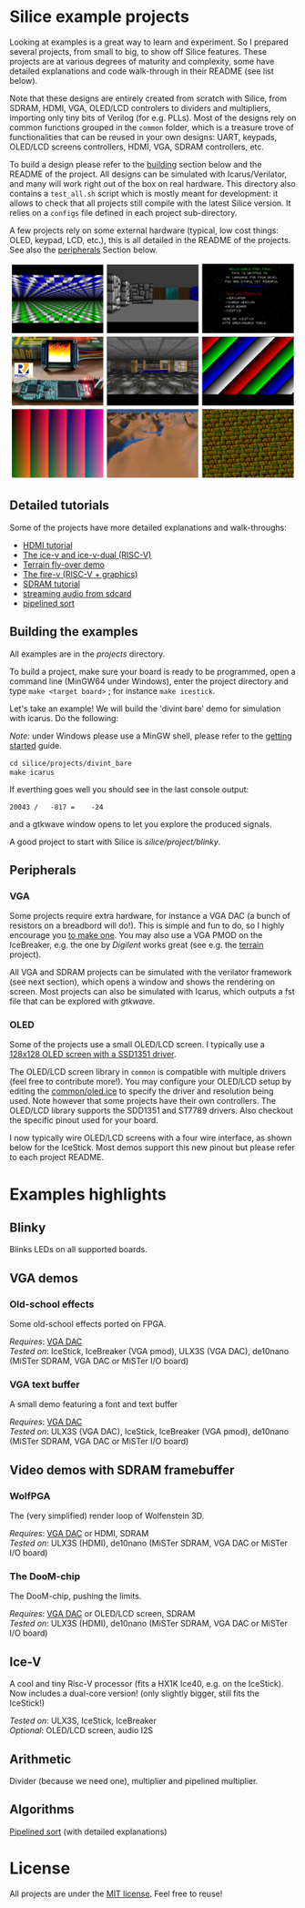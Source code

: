 
# Silice example projects

Looking at examples is a great way to learn and experiment. So I prepared several projects, from small to big, to show off Silice features. These projects are at various degrees of maturity and complexity, some have detailed explanations and code walk-through in their README (see list below). 

Note that these designs are entirely created from scratch with Silice, from SDRAM, HDMI, VGA, OLED/LCD controlers to dividers and multipliers, importing only tiny bits of Verilog (for e.g. PLLs). Most of the designs rely on common functions grouped in the `common` folder, which is a treasure trove of functionalities that can be reused in your own designs: UART, keypads, OLED/LCD screens controllers, HDMI, VGA, SDRAM controllers, etc. 

To build a design please refer to the [building](#building-the-examples) section below and the README of the project.
All designs can be simulated with Icarus/Verilator, and many will work right out of the box on real hardware. This directory also contains a `test_all.sh` script which is mostly meant for development: it allows to check that all projects still compile with the latest Silice version. It relies on a `configs` file defined in each project sub-directory.

A few projects rely on some external hardware (typical, low cost things: OLED, keypad, LCD, etc.), this is all detailed in the README of the projects. See also the [peripherals](#peripherals) Section below.

<p align="center">
  <img width="600" src="gallery.png">
</p>

## Detailed tutorials

Some of the projects have more detailed explanations and walk-throughs:
- [HDMI tutorial](hdmi_test/README.md)
- [The ice-v and ice-v-dual (RISC-V)](ice-v/README.md)
- [Terrain fly-over demo](terrain/README.md)
- [The fire-v (RISC-V + graphics)](fire-v/README.md)
- [SDRAM tutorial](sdram_test/README.md)
- [streaming audio from sdcard](audio_sdcard_streamer/README.md)
- [pipelined sort](pipeline_sort/README.md)

## Building the examples

All examples are in the *projects* directory. 

To build a project, make sure your board is ready to be programmed, open a command line (MinGW64 under Windows), enter the project directory and type `make <target board>` ; for instance `make icestick`. 

Let's take an example! We will build the 'divint bare' demo for simulation with icarus. Do the following:

*Note:* under Windows please use a MinGW shell, please refer to the [getting started](../GetStarted.md) guide.

```
cd silice/projects/divint_bare
make icarus
```
If everthing goes well you should see in the last console output:
```
20043 /   -817 =    -24
```
and a gtkwave window opens to let you explore the produced signals.

A good project to start with Silice is *silice/project/blinky*.

## Peripherals

### VGA

Some projects require extra hardware, for instance a VGA DAC (a bunch of resistors on a breadbord will do!). This is simple and fun to do, so I highly encourage you [to make one](DIYVGA.md). You may also use a VGA PMOD on the IceBreaker, e.g. the one by *Digilent* works great (see e.g. the [terrain](terrain/README.md) project). 

All VGA and SDRAM projects can be simulated with the verilator framework (see next section), which opens a window and shows the rendering on screen. Most projects can also be simulated with Icarus, which outputs a fst file that can be explored with *gtkwave*.

### OLED

Some of the projects use a small OLED/LCD screen. I typically use a [128x128 OLED screen with a SSD1351 driver](https://www.waveshare.com/1.5inch-rgb-oled-module.htm).

The OLED/LCD screen library in `common` is compatible with multiple drivers (feel free to contribute more!). You may configure your OLED/LCD setup by editing the [common/oled.ice](common/oled.ice) to specify the driver and resolution being used. Note however that some projects have their own controllers.
The OLED/LCD library supports the SDD1351 and ST7789 drivers. Also checkout the specific pinout used for your board.

I now typically wire OLED/LCD screens with a four wire interface, as shown below for the IceStick. Most demos support this new pinout but please refer to each project README.

# Examples highlights

## Blinky

Blinks LEDs on all supported boards.

## VGA demos

### Old-school effects

Some old-school effects ported on FPGA.

*Requires*: [VGA DAC](DIYVGA.md)\
*Tested on*: IceStick, IceBreaker (VGA pmod), ULX3S (VGA DAC), de10nano (MiSTer SDRAM, VGA DAC or MiSTer I/O board)

### VGA text buffer

A small demo featuring a font and text buffer

*Requires*: [VGA DAC](DIYVGA.md)\
*Tested on*: ULX3S (VGA DAC), IceStick, IceBreaker (VGA pmod), de10nano (MiSTer SDRAM, VGA DAC or MiSTer I/O board)

## Video demos with SDRAM framebuffer

### WolfPGA

The (very simplified) render loop of Wolfenstein 3D.

*Requires*: [VGA DAC](DIYVGA.md) or HDMI, SDRAM\
*Tested on*: ULX3S (HDMI), de10nano (MiSTer SDRAM, VGA DAC or MiSTer I/O board)

### The DooM-chip

The DooM-chip, pushing the limits.

*Requires*: [VGA DAC](DIYVGA.md) or OLED/LCD screen, SDRAM\
*Tested on*: ULX3S (HDMI), de10nano (MiSTer SDRAM, VGA DAC or MiSTer I/O board)

## Ice-V

A cool and tiny Risc-V processor (fits a HX1K Ice40, e.g. on the IceStick). Now includes a dual-core version! (only slightly bigger, still fits the IceStick!)

*Tested on*: ULX3S, IceStick, IceBreaker\
*Optional*: OLED/LCD screen, audio I2S

## Arithmetic

Divider (because we need one), multiplier and pipelined multiplier.

## Algorithms

[Pipelined sort](pipeline_sort/) (with detailed explanations)

# License

All projects are under the [MIT license](../LICENSE_MIT). Feel free to reuse!
